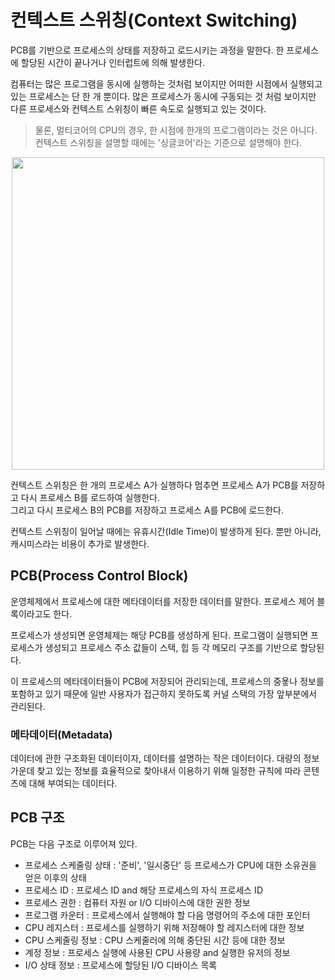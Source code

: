 # 컨텍스트 스위칭(Context Switching)
PCB를 기반으로 프로세스의 상태를 저장하고 로드시키는 과정을 말한다. 한 프로세스에 할당된 시간이 끝나거나 인터럽트에 의해 발생한다.

컴퓨터는 많은 프로그램을 동시에 실행하는 것처럼 보이지만 어떠한 시점에서 실행되고 있는 프로세스는 단 한 개 뿐이다. 
많은 프로세스가 동시에 구동되는 것 처럼 보이지만 다른 프로세스와 컨텍스트 스위칭이 빠른 속도로 실행되고 있는 것이다.

> 물론, 멀티코어의 CPU의 경우, 한 시점에 한개의 프로그램이라는 것은 아니다. 컨텍스트 스위칭을 설명할 때에는 '싱글코어'라는 기준으로 설명해야 한다.

<p align="center"><img src=https://github.com/zamizam/Study/assets/162006818/e4f84364-93a4-4550-b4af-26b9404fcedc width="500" height="500"></p>

컨텍스트 스위칭은 한 개의 프로세스 A가 실행하다 멈추면 프로세스 A가 PCB를 저장하고 다시 프로세스 B를 로드하여 실행한다. <br/>
그리고 다시 프로세스 B의 PCB를 저장하고 프로세스 A를 PCB에 로드한다.

컨텍스트 스위칭이 일어날 때에는 유휴시간(Idle Time)이 발생하게 된다. 뿐만 아니라, 캐시미스라는 비용이 추가로 발생한다.


## PCB(Process Control Block)
운영체제에서 프로세스에 대한 메타데이터를 저장한 데이터를 말한다. 프로세스 제어 블록이라고도 한다.

프로세스가 생성되면 운영체제는 해당 PCB를 생성하게 된다. 프로그램이 실행되면 프로세스가 생성되고 프로세스 주소 값들이 스택, 힙 등 각 메모리 구조를 기반으로 할당된다.

이 프로세스의 메타데이터들이 PCB에 저장되어 관리되는데, 프로세스의 중욯나 정보를 포함하고 있기 때문에 일반 사용자가 접근하지 못하도록 커널 스택의 가장 앞부분에서 관리된다.

### 메타데이터(Metadata)
데이터에 관한 구조화된 데이터이자, 데이터를 설명하는 작은 데이터이다. 대량의 정보 가운데 찾고 있는 정보를 효율적으로 찾아내서 이용하기 위해 일정한 규칙에 따라 콘텐츠에 대해 부여되는 데이터다.

## PCB 구조
PCB는 다음 구조로 이루어져 있다.

- 프로세스 스케줄링 상태 : '준비', '일시중단' 등 프로세스가 CPU에 대한 소유권을 얻은 이후의 상태
- 프로세스 ID : 프로세스 ID and 해당 프로세스의 자식 프로세스 ID
- 프로세스 권한 : 컴퓨터 자원 or I/O 디바이스에 대한 권한 정보
- 프로그램 카운터 : 프로세스에서 실행해야 할 다음 명령어의 주소에 대한 포인터
- CPU 레지스터 : 프로세스를 실행하기 위해 저장해야 할 레지스터에 대한 정보
- CPU 스케줄링 정보 : CPU 스케줄러에 의해 중단된 시간 등에 대한 정보
- 계정 정보 : 프로세스 실행에 사용된 CPU 사용량 and 실행한 유저의 정보
- I/O 상태 정보 : 프로세스에 할당된 I/O 디바이스 목록
